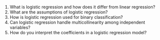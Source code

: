 1. What is logistic regression and how does it differ from linear regression?
2. What are the assumptions of logistic regression?
3. How is logistic regression used for binary classification?
4. Can logistic regression handle multicollinearity among independent variables?
5. How do you interpret the coefficients in a logistic regression model?